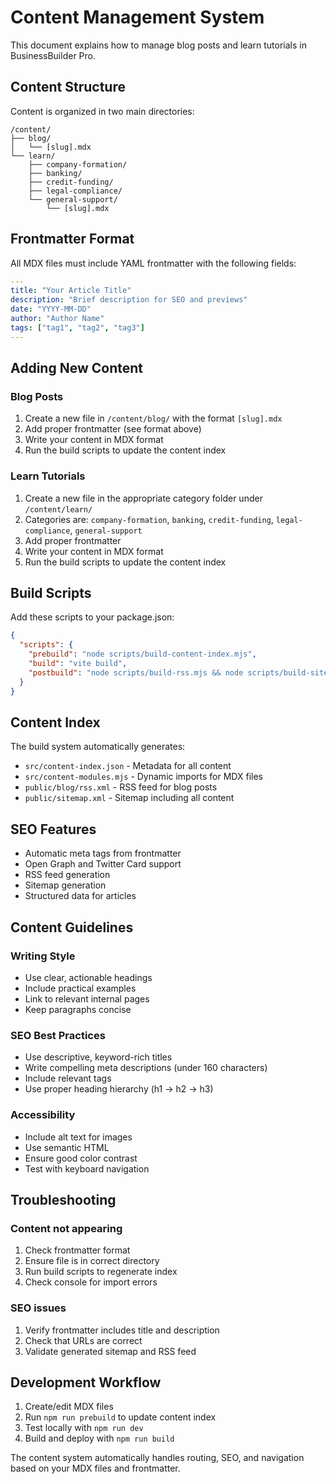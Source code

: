 
# Content Management System

This document explains how to manage blog posts and learn tutorials in BusinessBuilder Pro.

## Content Structure

Content is organized in two main directories:

```
/content/
├── blog/
│   └── [slug].mdx
└── learn/
    ├── company-formation/
    ├── banking/
    ├── credit-funding/
    ├── legal-compliance/
    └── general-support/
        └── [slug].mdx
```

## Frontmatter Format

All MDX files must include YAML frontmatter with the following fields:

```yaml
---
title: "Your Article Title"
description: "Brief description for SEO and previews"
date: "YYYY-MM-DD"
author: "Author Name"
tags: ["tag1", "tag2", "tag3"]
---
```

## Adding New Content

### Blog Posts

1. Create a new file in `/content/blog/` with the format `[slug].mdx`
2. Add proper frontmatter (see format above)
3. Write your content in MDX format
4. Run the build scripts to update the content index

### Learn Tutorials

1. Create a new file in the appropriate category folder under `/content/learn/`
2. Categories are: `company-formation`, `banking`, `credit-funding`, `legal-compliance`, `general-support`
3. Add proper frontmatter
4. Write your content in MDX format
5. Run the build scripts to update the content index

## Build Scripts

Add these scripts to your package.json:

```json
{
  "scripts": {
    "prebuild": "node scripts/build-content-index.mjs",
    "build": "vite build",
    "postbuild": "node scripts/build-rss.mjs && node scripts/build-sitemap.mjs"
  }
}
```

## Content Index

The build system automatically generates:

- `src/content-index.json` - Metadata for all content
- `src/content-modules.mjs` - Dynamic imports for MDX files
- `public/blog/rss.xml` - RSS feed for blog posts
- `public/sitemap.xml` - Sitemap including all content

## SEO Features

- Automatic meta tags from frontmatter
- Open Graph and Twitter Card support
- RSS feed generation
- Sitemap generation
- Structured data for articles

## Content Guidelines

### Writing Style
- Use clear, actionable headings
- Include practical examples
- Link to relevant internal pages
- Keep paragraphs concise

### SEO Best Practices
- Use descriptive, keyword-rich titles
- Write compelling meta descriptions (under 160 characters)
- Include relevant tags
- Use proper heading hierarchy (h1 → h2 → h3)

### Accessibility
- Include alt text for images
- Use semantic HTML
- Ensure good color contrast
- Test with keyboard navigation

## Troubleshooting

### Content not appearing
1. Check frontmatter format
2. Ensure file is in correct directory
3. Run build scripts to regenerate index
4. Check console for import errors

### SEO issues
1. Verify frontmatter includes title and description
2. Check that URLs are correct
3. Validate generated sitemap and RSS feed

## Development Workflow

1. Create/edit MDX files
2. Run `npm run prebuild` to update content index
3. Test locally with `npm run dev`
4. Build and deploy with `npm run build`

The content system automatically handles routing, SEO, and navigation based on your MDX files and frontmatter.
